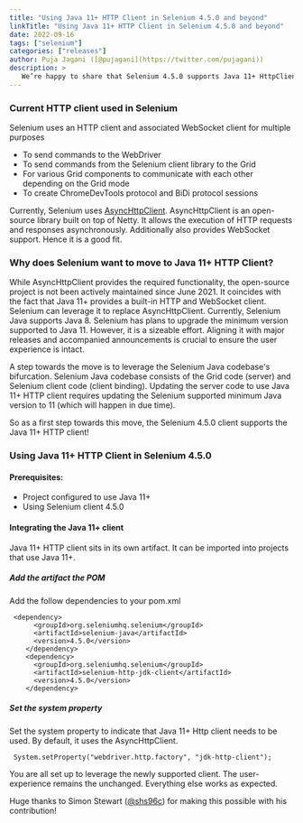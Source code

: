 ```yaml
---
title: "Using Java 11+ HTTP Client in Selenium 4.5.0 and beyond"
linkTitle: "Using Java 11+ HTTP Client in Selenium 4.5.0 and beyond"
date: 2022-09-16
tags: ["selenium"]
categories: ["releases"]
author: Puja Jagani ([@pujagani](https://twitter.com/pujagani))
description: >
   We’re happy to share that Selenium 4.5.0 supports Java 11+ HttpClient
---
```


### Current HTTP client used in Selenium
Selenium uses an HTTP client and associated WebSocket client for multiple purposes
* To send commands to the WebDriver 
* To send commands from the Selenium client library to the Grid 
* For various Grid components to communicate with each other depending on the Grid mode
* To create ChromeDevTools protocol and BiDi protocol sessions

Currently, Selenium uses [AsyncHttpClient](https://github.com/AsyncHttpClient/async-http-client). AsyncHttpClient is an open-source library built on top of Netty. It allows the execution of HTTP requests and responses asynchronously. Additionally also provides WebSocket support. Hence it is a good fit. 

### Why does Selenium want to move to Java 11+ HTTP Client?
While AsyncHttpClient provides the required functionality, the open-source project is not been actively maintained since June 2021. It  coincides with the fact that Java 11+ provides a built-in HTTP and WebSocket client. Selenium can leverage it to replace AsyncHttpClient.
Currently, Selenium Java supports Java  8. Selenium has plans to upgrade the minimum version supported to Java 11. However, it is a sizeable effort. Aligning it with major releases and accompanied announcements  is crucial to ensure the user experience is intact.

A step towards the move is to leverage the Selenium Java codebase's bifurcation. Selenium Java codebase consists of the Grid code (server) and Selenium client code (client binding). Updating the server code to use Java 11+ HTTP client requires updating the Selenium supported minimum Java version to 11 (which will happen in due time).

So as a first step towards this move, the Selenium 4.5.0 client supports the Java 11+ HTTP client!

### Using Java 11+ HTTP Client in Selenium 4.5.0
#### Prerequisites: 
* Project configured to use Java 11+
* Using Selenium client 4.5.0 

#### Integrating the Java 11+ client
Java 11+ HTTP client sits in its own artifact. It can be imported into projects that use Java 11+.

##### Add the artifact the POM 

Add the follow dependencies to your pom.xml

```
 <dependency>
      <groupId>org.seleniumhq.selenium</groupId>
      <artifactId>selenium-java</artifactId>
      <version>4.5.0</version>
    </dependency>
    <dependency>
      <groupId>org.seleniumhq.selenium</groupId>
      <artifactId>selenium-http-jdk-client</artifactId>
      <version>4.5.0</version>
    </dependency>

```

##### Set the system property

Set the system property to indicate that Java 11+ Http client needs to be used.
By default, it uses the AsyncHttpClient.

```
 System.setProperty("webdriver.http.factory", "jdk-http-client");

```
You are all set up to leverage the newly supported client.
The user-experience remains the unchanged. Everything else works as expected.

Huge thanks to Simon Stewart ([@shs96c](https://twitter.com/shs96c)) for making this possible with his contribution! 


